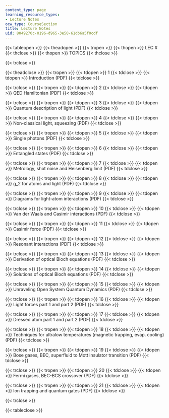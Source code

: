 ```yaml
---
content_type: page
learning_resource_types:
- Lecture Notes
ocw_type: CourseSection
title: Lecture Notes
uid: 8049270c-0196-d965-3e50-61db6a5f0cdf
---
```


{{< tableopen >}}
{{< theadopen >}}
{{< tropen >}}
{{< thopen >}}
LEC #
{{< thclose >}}
{{< thopen >}}
TOPICS
{{< thclose >}}

{{< trclose >}}

{{< theadclose >}}
{{< tropen >}}
{{< tdopen >}}
1
{{< tdclose >}}
{{< tdopen >}}
Introduction (PDF)
{{< tdclose >}}

{{< trclose >}}
{{< tropen >}}
{{< tdopen >}}
2
{{< tdclose >}}
{{< tdopen >}}
QED Hamiltonian (PDF)
{{< tdclose >}}

{{< trclose >}}
{{< tropen >}}
{{< tdopen >}}
3
{{< tdclose >}}
{{< tdopen >}}
Quantum description of light (PDF)
{{< tdclose >}}

{{< trclose >}}
{{< tropen >}}
{{< tdopen >}}
4
{{< tdclose >}}
{{< tdopen >}}
Non-classical light, squeezing (PDF)
{{< tdclose >}}

{{< trclose >}}
{{< tropen >}}
{{< tdopen >}}
5
{{< tdclose >}}
{{< tdopen >}}
Single photons (PDF)
{{< tdclose >}}

{{< trclose >}}
{{< tropen >}}
{{< tdopen >}}
6
{{< tdclose >}}
{{< tdopen >}}
Entangled states (PDF)
{{< tdclose >}}

{{< trclose >}}
{{< tropen >}}
{{< tdopen >}}
7
{{< tdclose >}}
{{< tdopen >}}
Metrology, shot noise and Heisenberg limit (PDF)
{{< tdclose >}}

{{< trclose >}}
{{< tropen >}}
{{< tdopen >}}
8
{{< tdclose >}}
{{< tdopen >}}
g\_2 for atoms and light (PDF)
{{< tdclose >}}

{{< trclose >}}
{{< tropen >}}
{{< tdopen >}}
9
{{< tdclose >}}
{{< tdopen >}}
Diagrams for light-atom interactions (PDF)
{{< tdclose >}}

{{< trclose >}}
{{< tropen >}}
{{< tdopen >}}
10
{{< tdclose >}}
{{< tdopen >}}
Van der Waals and Casimir interactions (PDF)
{{< tdclose >}}

{{< trclose >}}
{{< tropen >}}
{{< tdopen >}}
11
{{< tdclose >}}
{{< tdopen >}}
Casimir force (PDF)
{{< tdclose >}}

{{< trclose >}}
{{< tropen >}}
{{< tdopen >}}
12
{{< tdclose >}}
{{< tdopen >}}
Resonant interactions (PDF)
{{< tdclose >}}

{{< trclose >}}
{{< tropen >}}
{{< tdopen >}}
13
{{< tdclose >}}
{{< tdopen >}}
Derivation of optical Bloch equations (PDF)
{{< tdclose >}}

{{< trclose >}}
{{< tropen >}}
{{< tdopen >}}
14
{{< tdclose >}}
{{< tdopen >}}
Solutions of optical Bloch equations (PDF)
{{< tdclose >}}

{{< trclose >}}
{{< tropen >}}
{{< tdopen >}}
15
{{< tdclose >}}
{{< tdopen >}}
Unraveling Open System Quantum Dynamics (PDF)
{{< tdclose >}}

{{< trclose >}}
{{< tropen >}}
{{< tdopen >}}
16
{{< tdclose >}}
{{< tdopen >}}
Light forces part 1 and part 2 (PDF)
{{< tdclose >}}

{{< trclose >}}
{{< tropen >}}
{{< tdopen >}}
17
{{< tdclose >}}
{{< tdopen >}}
Dressed atom part 1 and part 2 (PDF)
{{< tdclose >}}

{{< trclose >}}
{{< tropen >}}
{{< tdopen >}}
18
{{< tdclose >}}
{{< tdopen >}}
Techniques for ultralow temperatures (magnetic trapping, evap. cooling) (PDF)
{{< tdclose >}}

{{< trclose >}}
{{< tropen >}}
{{< tdopen >}}
19
{{< tdclose >}}
{{< tdopen >}}
Bose gases, BEC, superfluid to Mott insulator transition (PDF)
{{< tdclose >}}

{{< trclose >}}
{{< tropen >}}
{{< tdopen >}}
20
{{< tdclose >}}
{{< tdopen >}}
Fermi gases, BEC-BCS crossover (PDF)
{{< tdclose >}}

{{< trclose >}}
{{< tropen >}}
{{< tdopen >}}
21
{{< tdclose >}}
{{< tdopen >}}
Ion trapping and quantum gates (PDF)
{{< tdclose >}}

{{< trclose >}}

{{< tableclose >}}